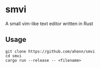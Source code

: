# smvi
A small vim-like text editor written in Rust

## Usage
```
git clone https://github.com/ahonn/smvi
cd smvi
cargo run --release -- <filename>
```


